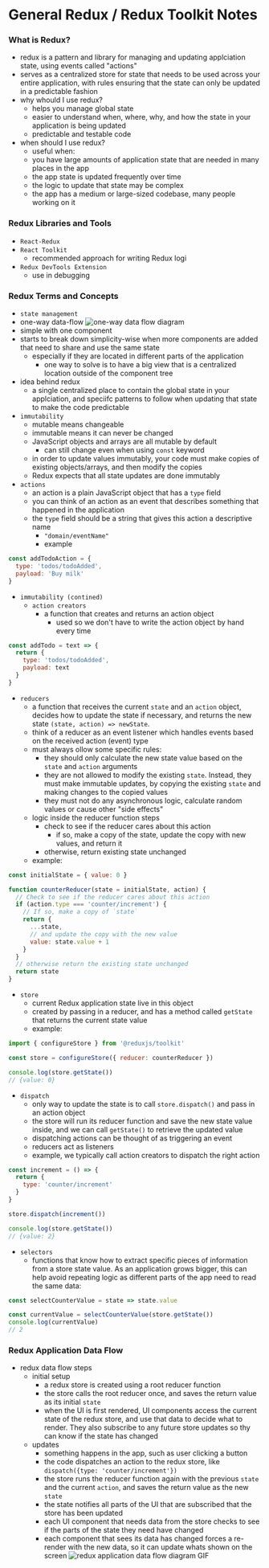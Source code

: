 # General Redux / Redux Toolkit Notes


### What is Redux?
- redux is a pattern and library for managing and updating applciation state, using events called "actions"
- serves as a centralized store for state that needs to be used across your entire application, with rules ensuring that the state can only be updated in a predictable fashion
- why whould I use redux?
  - helps you manage global state
  - easier to understand when, where, why, and how the state in your application is being updated
  - predictable and testable code
- when should I use redux?
  -  useful when:
    - you have large amounts of application state that are needed in many places in the app
    - the app state is updated frequently over time
    - the logic to update that state may be complex
    - the app has a medium or large-sized codebase, many people working on it

### Redux Libraries and Tools

- `React-Redux` 
- `React Toolkit`
  - recommended approach for writing Redux logi
- `Redux DevTools Extension`
  - use in debugging

### Redux Terms and Concepts

 - `state management`
  - one-way data-flow
![one-way data flow diagram](./images/one-way-data-flow.png)
  - simple with one component
  - starts to break down simplicity-wise when more components are added that need to share and use the same state
    - especially if they are located in different parts of the application
      - one way to solve is to have a big view that is a centralized location outside of the component tree
  - idea behind redux
    - a single centralized place to contain the global state in your applciation, and speciifc patterns to follow when updating that state to make the code predictable
  - `immutability`
    - mutable means changeable
    - immutable means it can never be changed
    - JavaScript objects and arrays are all mutable by default
      - can still change even when using `const` keyword
    - in order to update values immutably, your code must make copies of existing objects/arrays, and then modify the copies
    - Redux expects that all state updates are done immutably
  - `actions`
    - an action is a plain JavaScript object that has a `type` field
    - you can think of an action as an event that describes something that happened in the application
    - the `type` field should be a string that gives this action a descriptive name
      - `"domain/eventName"`
      - example
```javascript
const addTodoAction = {
  type: 'todos/todoAdded',
  payload: 'Buy milk'
}
```
- `immutability (contined)`
  - `action creators`
    - a function that creates and returns an action object
      - used so we don't have to write the action object by hand every time
```javascript
const addTodo = text => {
  return {
    type: 'todos/todoAdded',
    payload: text
  }
}
```
- `reducers`
  - a function that receives the current `state` and an `action` object, decides how to update the state if necessary, and returns the new state `(state, action) => newState`. 
  - think of a reducer as an event listener which handles events based on the received action (event) type
  - must always ollow some specific rules:
    - they should only calculate the new state value based on the `state` and `action` arguments
    - they are not allowed to modify the existing `state`. Instead, they must make immutable updates, by copying the existing `state` and making changes to the copied values
    - they must not do any asynchronous logic, calculate random values or cause other "side effects"
  - logic inside the reducer function steps
    - check to see if the reducer cares about this action
      - if so, make a copy of the state, update the copy with new values, and return it
    - otherwise, return existing state unchanged
  - example:
```javascript
const initialState = { value: 0 }

function counterReducer(state = initialState, action) {
  // Check to see if the reducer cares about this action
  if (action.type === 'counter/increment') {
    // If so, make a copy of `state`
    return {
      ...state,
      // and update the copy with the new value
      value: state.value + 1
    }
  }
  // otherwise return the existing state unchanged
  return state
}
```

- `store`
  - current Redux application state live in this object
  - created by passing in a reducer, and has a method called `getState` that returns the current state value
  - example:
```javascript
import { configureStore } from '@reduxjs/toolkit'

const store = configureStore({ reducer: counterReducer })

console.log(store.getState())
// {value: 0}
```

- `dispatch`
  - only way to update the state is to call `store.dispatch()` and pass in an action object
  - the store will run its reducer function and save the new state value inside, and we can call `getState()` to retrieve the updated value
  - dispatching actions can be thought of as triggering an event
  - reducers act as listeners
  - example, we typically call action creators to dispatch the right action
```javascript
const increment = () => {
  return {
    type: 'counter/increment'
  }
}

store.dispatch(increment())

console.log(store.getState())
// {value: 2}
```

- `selectors`
  - functions that know how to extract specific pieces of information from a store state value. As an application grows bigger, this can help avoid repeating logic as different parts of the app need to read the same data:
```javascript
const selectCounterValue = state => state.value

const currentValue = selectCounterValue(store.getState())
console.log(currentValue)
// 2
```

### Redux Application Data Flow
- redux data flow steps
  - initial setup
    - a redux store is created using a root reducer function
    - the store calls the root reducer once, and saves the return value as its initial `state`
    - when the UI is first rendered, UI components access the current state of the redux store, and use that data to decide what to render. They also subscribe to any future store updates so thy can know if the state has changed
  - updates
    - something happens in the app, such as user clicking a button
    - the code dispatches an action to the redux store, like `dispatch({type: 'counter/increment'})`
    - the store runs the reducer function again with the previous `state` and the current `action`, and saves the return value as the new `state`
    - the state notifies all parts of the UI that are subscribed that the store has been updated
    - each UI component that needs data from the store checks to see if the parts of the state they need have changed
    - each component that sees its data has changed forces a re-render with the new data, so it can update whats shown on the screen
![redux application data flow diagram GIF](./images/redux-data-flow.gif)